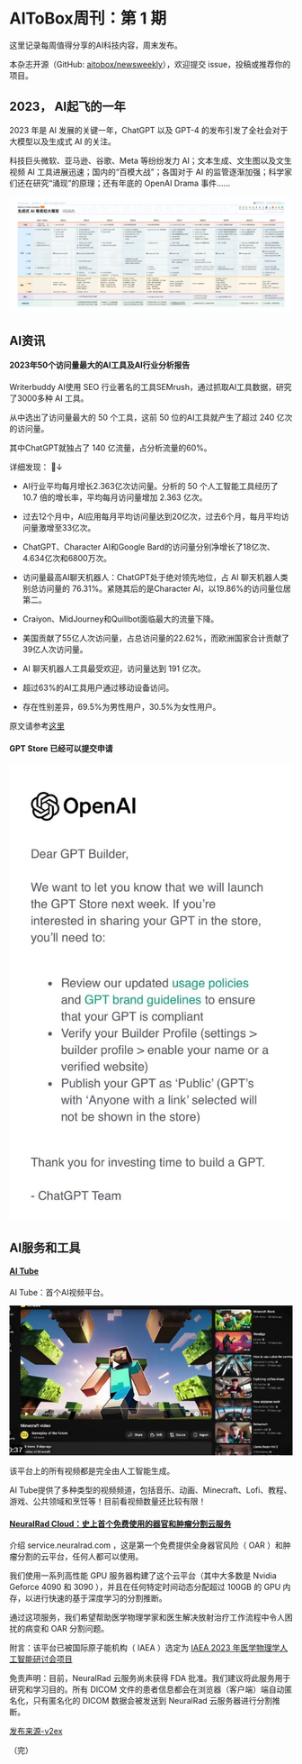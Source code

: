 # AIToBox周刊：第 1 期

这里记录每周值得分享的AI科技内容，周末发布。

本杂志开源（GitHub: [aitobox/newsweekly](https://github.com/aitobox/newsweekly)），欢迎提交 issue，投稿或推荐你的项目。


## 2023， AI起飞的一年

2023 年是 AI 发展的关键一年，ChatGPT 以及 GPT-4 的发布引发了全社会对于大模型以及生成式 AI 的关注。

科技巨头微软、亚马逊、谷歌、Meta 等纷纷发力 AI；文本生成、文生图以及文生视频 AI 工具进展迅速；国内的“百模大战”；各国对于 AI 的监管逐渐加强；科学家们还在研究“涌现”的原理；还有年底的 OpenAI Drama 事件……

![](../images/issue-001/ai2023.jpg)

## AI资讯

#### 2023年50个访问量最大的AI工具及AI行业分析报告

Writerbuddy AI使用 SEO 行业著名的工具SEMrush，通过抓取AI工具数据，研究了3000多种 AI 工具。

从中选出了访问量最大的 50 个工具，这前 50 位的AI工具就产生了超过 240 亿次的访问量。

其中ChatGPT就独占了 140 亿流量，占分析流量的60%。

详细发现： 🧵↓

- AI行业平均每月增长2.363亿次访问量。分析的 50 个人工智能工具经历了 10.7 倍的增长率，平均每月访问量增加 2.363 亿次。

- 过去12个月中，AI应用每月平均访问量达到20亿次，过去6个月，每月平均访问量激增至33亿次。

- ChatGPT、Character AI和Google Bard的访问量分别净增长了18亿次、4.634亿次和6800万次。

- 访问量最高AI聊天机器人：ChatGPT处于绝对领先地位，占 AI 聊天机器人类别总访问量的 76.31%。紧随其后的是Character AI，以19.86%的访问量位居第二。

- Craiyon、MidJourney和Quillbot面临最大的流量下降。

- 美国贡献了55亿人次访问量，占总访问量的22.62%，而欧洲国家合计贡献了39亿人次访问量。

- AI 聊天机器人工具最受欢迎，访问量达到 191 亿次。

- 超过63%的AI工具用户通过移动设备访问。

- 存在性别差异，69.5%为男性用户，30.5%为女性用户。

原文请参考[这里](https://writerbuddy.ai/blog/ai-industry-analysis)

#### GPT Store 已经可以提交申请

![](../images/issue-001/gptstore.jpg)

## AI服务和工具

#### [AI Tube](https://jbilcke-hf-ai-tube.hf.space/)

AI Tube：首个AI视频平台。

![](../images/issue-001/aitube.png)

该平台上的所有视频都是完全由人工智能生成。

AI Tube提供了多种类型的视频频道，包括音乐、动画、Minecraft、Lofi、教程、游戏、公共领域和烹饪等！目前看视频数量还比较有限！


#### [NeuralRad Cloud：史上首个免费使用的器官和肿瘤分割云服务](http://service.neuralrad.com/)

介绍 service.neuralrad.com ，这是第一个免费提供全身器官风险（ OAR ）和肿瘤分割的云平台，任何人都可以使用。

我们使用一系列高性能 GPU 服务器构建了这个云平台（其中大多数是 Nvidia Geforce 4090 和 3090 ），并且在任何特定时间动态分配超过 100GB 的 GPU 内存，以进行快速的基于深度学习的分割推断。

通过这项服务，我们希望帮助医学物理学家和医生解决放射治疗工作流程中令人困扰的病变和 OAR 分割问题。

附言：该平台已被国际原子能机构（ IAEA ）选定为 [IAEA 2023 年医学物理学人工智能研讨会项目](https://www.iaea.org/events/evt2304232)

免责声明：目前，NeuralRad 云服务尚未获得 FDA 批准。我们建议将此服务用于研究和学习目的。所有 DICOM 文件的患者信息都会在浏览器（客户端）端自动匿名化，只有匿名化的 DICOM 数据会被发送到 NeuralRad 云服务器进行分割推断。

[发布来源-v2ex](https://v2ex.com/t/1006501)


（完）
